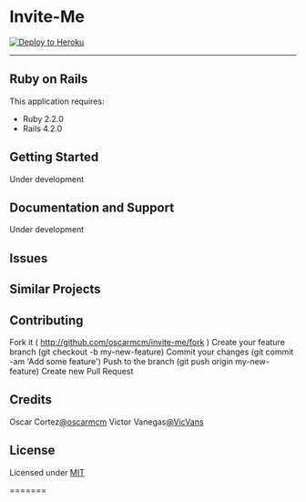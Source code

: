 Invite-Me
================

[![Deploy to Heroku](https://www.herokucdn.com/deploy/button.png)](https://heroku.com/deploy)


-----------



Ruby on Rails
-------------

This application requires:

- Ruby 2.2.0
- Rails 4.2.0


Getting Started
---------------
Under development

Documentation and Support
-------------------------
Under development


Issues
-------------


Similar Projects
----------------

Contributing
------------

Fork it ( http://github.com/oscarmcm/invite-me/fork )
Create your feature branch (git checkout -b my-new-feature)
Commit your changes (git commit -am 'Add some feature')
Push to the branch (git push origin my-new-feature)
Create new Pull Request

Credits
-------
Oscar Cortez[@oscarmcm](https://github.com/oscarmcm)
Victor Vanegas[@VicVans](https://github.com/vicvans)

License
-------
Licensed under [MIT](http://opensource.org/licenses/mit-license.php)

=======